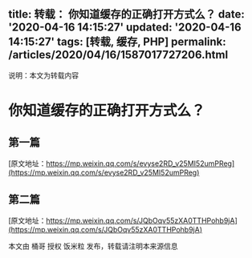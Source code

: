 title: 转载： 你知道缓存的正确打开方式么？
date: '2020-04-16 14:15:27'
updated: '2020-04-16 14:15:27'
tags: [转载, 缓存, PHP]
permalink: /articles/2020/04/16/1587017727206.html
---
说明：本文为转载内容

# 你知道缓存的正确打开方式么？

## 第一篇
[原文地址：https://mp.weixin.qq.com/s/evyse2RD_v25MI52umPReg](https://mp.weixin.qq.com/s/evyse2RD_v25MI52umPReg)


## 第二篇
[原文地址：https://mp.weixin.qq.com/s/JQbOqv55zXA0TTHPohb9jA](https://mp.weixin.qq.com/s/JQbOqv55zXA0TTHPohb9jA)


本文由 桶哥 授权 饭米粒 发布，转载请注明本来源信息


